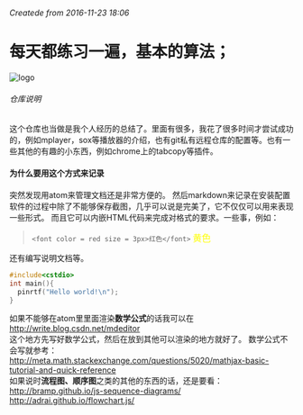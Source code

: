 ###### Createde from	2016-11-23 18:06
#	每天都练习一遍，基本的算法；
![logo](https://avatars0.githubusercontent.com/u/20290277?v=3&u=14d24bd330b690f6529e547fc823ae5a620a4ae1&s=400)
###### 仓库说明
这个仓库也当做是我个人经历的总结了。里面有很多，我花了很多时间才尝试成功的，例如mplayer，sox等播放器的介绍，也有git私有远程仓库的配置等。也有一些其他的有趣的小东西，例如chrome上的tabcopy等插件。
#### 为什么要用这个方式来记录
突然发现用atom来管理文档还是非常方便的。
然后markdown来记录在安装配置软件的过程中除了不能够保存截图，几乎可以说是完美了，它不仅仅可以用来表现一些形式。
而且它可以内嵌HTML代码来完成对格式的要求。一些事，例如：
> `<font color = red size = 3px>红色</font>`
<font color = yellow size = 3px>黄色</font>

还有编写说明文档等。
```c++
#include<cstdio>
int main(){
  pinrtf("Hello world!\n");
}
```
如果不能够在atom里里面渲染**数学公式**的话我可以在<br/>
http://write.blog.csdn.net/mdeditor<br/>
这个地方先写好数学公式，然后在放到其他可以渲染的地方就好了。
数学公式不会写就参考：<br/>
http://meta.math.stackexchange.com/questions/5020/mathjax-basic-tutorial-and-quick-reference
<br/>如果说时**流程图、顺序图**之类的其他的东西的话，还是要看：<br/>
http://bramp.github.io/js-sequence-diagrams/
http://adrai.github.io/flowchart.js/
